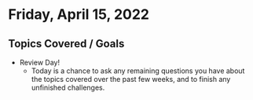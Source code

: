 # Friday, April 15, 2022

## Topics Covered / Goals
- Review Day!
  - Today is a chance to ask any remaining questions you have about the topics covered over the past few weeks, and to finish any unfinished challenges.
